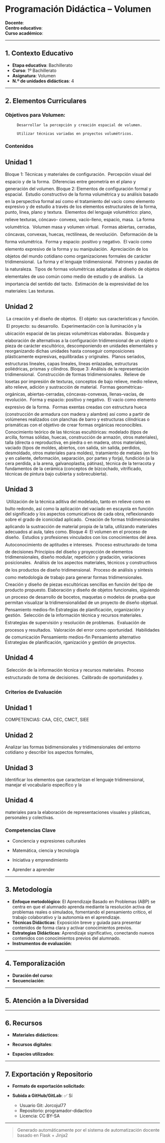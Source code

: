 # Programación Didáctica – Volumen

**Docente**:   
**Centro educativo**:   
**Curso académico**:   

---

## 1. Contexto Educativo

- **Etapa educativa**: Bachillerato
- **Curso**: 1º Bachillerato
- **Asignatura**: Volumen
- **N.º de unidades didácticas**: 4

---
## 2. Elementos Curriculares

<h3>Objetivos para Volumen:</h3>


  <ul>
    
      Desarrollar la percepción y creación espacial de volumen.
    
      Utilizar técnicas variadas en proyectos volumétricos.
    
  </ul>


### Contenidos

## Unidad 1
Bloque 1: Técnicas y materiales de configuración.

Percepción visual del espacio y de la forma.

Diferencias entre geometría en el plano y generación del volumen.
Bloque 2: Elementos de configuración formal y espacial.

Estudio constructivo de la forma volumétrica y su análisis basado en la perspectiva formal así como el tratamiento
del vacío como elemento expresivo y de estudio a través de los elementos estructurales de la forma, punto, línea,
plano y textura.

Elementos del lenguaje volumétrico: plano, relieve texturas, cóncavo- convexo, vacío-lleno, espacio, masa.

La forma volumétrica.

Volumen masa y volumen virtual.

Formas abiertas, cerradas, cóncavas, convexas, huecas, rectilíneas, de revolución.

Deformación de la forma volumétrica.

Forma y espacio: positivo y negativo.

El vacío como elemento expresivo de la forma y su manipulación.

Apreciación de los objetos del mundo cotidiano como organizaciones formales de carácter tridimensional.

La forma y el lenguaje tridimensional.

Patrones y pautas de la naturaleza.

Tipos de formas volumétricas adaptadas al diseño de objetos elementales de uso común como medio de estudio y
de análisis.

La importancia del sentido del tacto.

Estimación de la expresividad de los materiales: Las texturas.

## Unidad 2

La creación y el diseño de objetos.

El objeto: sus características y función.

El proyecto: su desarrollo.

Experimentación con la iluminación y la ubicación espacial de las piezas volumétricas elaboradas.

Búsqueda y elaboración de alternativas a la configuración tridimensional de un objeto o pieza de carácter
escultórico, descomponiendo en unidades elementales y reorganizando dichas unidades hasta conseguir
composiciones plásticamente expresivas, equilibradas y originales.

Planos seriados, estructuras lineales, capas lineales, líneas enlazadas, estructuras poliédricas, prismas y cilindros.
Bloque 3: Análisis de la representación tridimensional.

Construcción de formas tridimensionales.

Relieve de losetas por impresión de texturas, conceptos de bajo relieve, medio relieve, alto relieve, adición y
sustracción de material.

Formas geométricas-orgánicas, abiertas-cerradas, cóncavas-convexas, llenas–vacías, de revolución.

Forma y espacio: positivo y negativo.

El vacío como elemento expresivo de la forma.

Formas exentas creadas con estructura hueca (construcción de armadura con madera y alambre) así como a partir
de volúmenes realizados con planchas de barro y estructuras cilíndricas o prismáticas con el objetivo de crear
formas orgánicas reconocibles.

Conocimiento teórico de las técnicas escultóricas: modelado (tipos de arcilla, formas sólidas, huecas, construcción
de armazón, otros materiales), talla (directa o reproductiva, en piedra o en madera, otros materiales), vaciado (tipos
de moldes, abiertos, con salida, sin salida, perdidos, desmoldado, otros materiales para moldes), tratamiento de
metales (en frío y en caliente, deformación, separación, por partes y forja), fundición (a la cera perdida, a la arena,
galvanoplastia, pátinas), técnica de la terracota y fundamentos de la cerámica (conceptos de bizcochado,
vitrificado, técnicas de pintura bajo cubierta y sobrecubierta).

## Unidad 3

Utilización de la técnica aditiva del modelado, tanto en relieve como en bulto redondo, así como la aplicación del
vaciado en escayola en función del significado y los aspectos comunicativos de cada obra, reflexionando sobre el
grado de iconicidad aplicado.

Creación de formas tridimensionales aplicando la sustracción de material propia de la talla, utilizando materiales
adecuados al aula, tales como.
Bloque 4: El volumen en el proceso de diseño.

Estudios y profesiones vinculados con los conocimientos del área.

Autoconocimiento de aptitudes e intereses.

Proceso estructurado de toma de decisiones Principios del diseño y proyección de elementos tridimensionales,
diseño modular, repetición y gradación, variaciones posicionales.

Análisis de los aspectos materiales, técnicos y constructivos de los productos de diseño tridimensional.

Proceso de análisis y síntesis como metodología de trabajo para generar formas tridimensionales.

Creación y diseño de piezas escultóricas sencillas en función del tipo de producto propuesto.

Elaboración y diseño de objetos funcionales, siguiendo un proceso de desarrollo de bocetos, maquetas o modelos
de prueba que permitan visualizar la tridimensionalidad de un proyecto de diseño objetual.

Pensamiento medios-fin Estrategias de planificación, organización y gestión.

Selección de la información técnica y recursos materiales.

Estrategias de supervisión y resolución de problemas.

Evaluación de procesos y resultados.

Valoración del error como oportunidad.

Habilidades de comunicación Pensamiento medios-fin Pensamiento alternativo Estrategias de planificación,
rganización y gestión de proyectos.

## Unidad 4

Selección de la información técnica y recursos materiales.

Proceso estructurado de toma de decisiones.

Calibrado de oportunidades y.


### Criterios de Evaluación

## Unidad 1
COMPETENCIAS: CAA, CEC, CMCT, SIEE

## Unidad 2
Analizar las formas bidimensionales y tridimensionales del entorno cotidiano y describir los aspectos formales,

## Unidad 3
Identificar los elementos que caracterizan el lenguaje tridimensional, manejar el vocabulario específico y la

## Unidad 4
materiales para la elaboración de representaciones visuales y plásticas, personales y colectivas.


### Competencias Clave


- Conciencia y expresiones culturales

- Matemática, ciencia y tecnología

- Iniciativa y emprendimiento

- Aprender a aprender



---

## 3. Metodología

- **Enfoque metodológico**: El Aprendizaje Basado en Problemas (ABP) se centra en que el alumnado aprenda mediante la resolución activa de problemas reales o simulados, fomentando el pensamiento crítico, el trabajo colaborativo y la autonomía en el aprendizaje.
- **Técnicas Didácticas**: Exposición breve y guiada para presentar contenidos de forma clara y activar conocimientos previos.
- **Estrategias Didácticas**: Aprendizaje significativo, conectando nuevos contenidos con conocimientos previos del alumnado.
- **Instrumentos de evaluación**: 

---

## 4. Temporalización

- **Duración del curso**: 
- **Secuenciación**:  
  

---

## 5. Atención a la Diversidad



---

## 6. Recursos

- **Materiales didácticos**:  
  
- **Recursos digitales**:  
  
- **Espacios utilizados**: 

---

## 7. Exportación y Repositorio

- **Formato de exportación solicitado**: 
- **Subida a GitHub/GitLab**: ✅ Sí

  - Usuario Git: Jorcojul77
  - Repositorio: programador-didactico
  - Licencia: CC BY-SA


---

> Generado automáticamente por el sistema de automatización docente basado en Flask + Jinja2